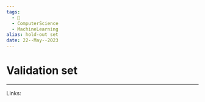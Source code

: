 ```yaml
---
tags:
  - 🌱
  - ComputerScience
  - MachineLearning
alias: hold-out set
date: 22--May--2023
---
```


# Validation set



---
Links: 